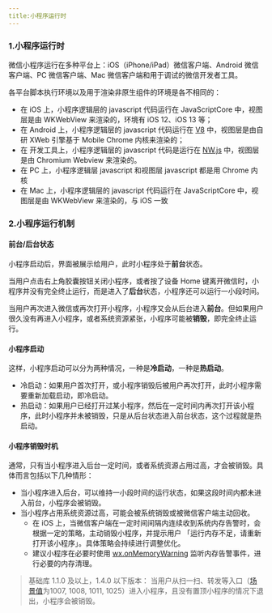 ```yaml
---
title:小程序运行时
---
```


### 1.小程序运行时

微信小程序运行在多种平台上：iOS（iPhone/iPad）微信客户端、Android 微信客户端、PC 微信客户端、Mac 微信客户端和用于调试的微信开发者工具。

各平台脚本执行环境以及用于渲染非原生组件的环境是各不相同的：

- 在 iOS 上，小程序逻辑层的 javascript 代码运行在 JavaScriptCore 中，视图层是由 WKWebView 来渲染的，环境有 iOS 12、iOS 13 等；
- 在 Android 上，小程序逻辑层的 javascript 代码运行在 [V8](https://developers.google.com/v8/) 中，视图层是由自研 XWeb 引擎基于 Mobile Chrome 内核来渲染的；
- 在 开发工具上，小程序逻辑层的 javascript 代码是运行在 [NW.js](https://nwjs.io/) 中，视图层是由 Chromium Webview 来渲染的。
- 在 PC 上，小程序逻辑层 javascript 和视图层 javascript 都是用 Chrome 内核
- 在 Mac 上，小程序逻辑层的 javascript 代码运行在 JavaScriptCore 中，视图层是由 WKWebView 来渲染的，与 iOS 一致

### 2.小程序运行机制

#### 前台/后台状态

小程序启动后，界面被展示给用户，此时小程序处于**前台**状态。

当用户点击右上角胶囊按钮关闭小程序，或者按了设备 Home 键离开微信时，小程序并没有完全终止运行，而是进入了**后台**状态，小程序还可以运行一小段时间。

当用户再次进入微信或再次打开小程序，小程序又会从后台进入**前台**。但如果用户很久没有再进入小程序，或者系统资源紧张，小程序可能被**销毁**，即完全终止运行。

#### 小程序启动

这样，小程序启动可以分为两种情况，一种是**冷启动**，一种是**热启动**。

- 冷启动：如果用户首次打开，或小程序销毁后被用户再次打开，此时小程序需要重新加载启动，即冷启动。
- 热启动：如果用户已经打开过某小程序，然后在一定时间内再次打开该小程序，此时小程序并未被销毁，只是从后台状态进入前台状态，这个过程就是热启动。

#### 小程序销毁时机

通常，只有当小程序进入后台一定时间，或者系统资源占用过高，才会被销毁。具体而言包括以下几种情形：

- 当小程序进入后台，可以维持一小段时间的运行状态，如果这段时间内都未进入前台，小程序会被销毁。
- 当小程序占用系统资源过高，可能会被系统销毁或被微信客户端主动回收。
  - 在 iOS 上，当微信客户端在一定时间间隔内连续收到系统内存告警时，会根据一定的策略，主动销毁小程序，并提示用户 「运行内存不足，请重新打开该小程序」。具体策略会持续进行调整优化。
  - 建议小程序在必要时使用 [wx.onMemoryWarning](https://developers.weixin.qq.com/miniprogram/dev/api/device/performance/wx.onMemoryWarning.html) 监听内存告警事件，进行必要的内存清理。

> 基础库 1.1.0 及以上，1.4.0 以下版本： 当用户从扫一扫、转发等入口（[场景值](https://developers.weixin.qq.com/miniprogram/dev/framework/app-service/scene.html)为1007, 1008, 1011, 1025）进入小程序，且没有置顶小程序的情况下退出，小程序会被销毁。

### 